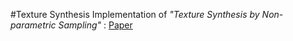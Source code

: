 #Texture Synthesis
Implementation of _"Texture Synthesis by Non-parametric Sampling"_ : [Paper](https://www2.eecs.berkeley.edu/Research/Projects/CS/vision/papers/efros-iccv99.pdf)
